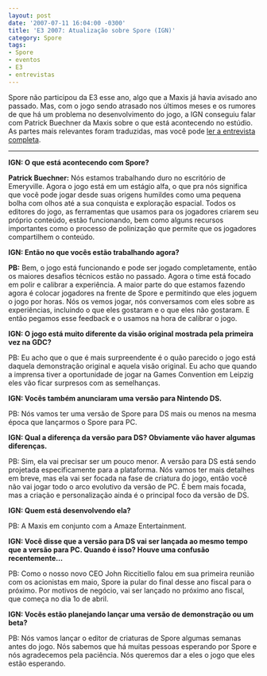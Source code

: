 ```yaml
---
layout: post
date: '2007-07-11 16:04:00 -0300'
title: 'E3 2007: Atualização sobre Spore (IGN)'
category: Spore
tags:
- Spore
- eventos
- E3
- entrevistas
---
```

Spore não participou da E3 esse ano, algo que a Maxis já havia avisado ano passado. Mas, com o jogo sendo atrasado nos últimos meses e os rumores de que há um problema no desenvolvimento do jogo, a IGN conseguiu falar com Patrick Buechner da Maxis sobre o que está acontecendo no estúdio. As partes mais relevantes foram traduzidas, mas você pode [ler a entrevista completa](http://pc.ign.com/articles/802/802448p1.html).

---

**IGN: O que está acontecendo com Spore?**

**Patrick Buechner:** Nós estamos trabalhando duro no escritório de Emeryville. Agora o jogo está em um estágio alfa, o que pra nós significa que você pode jogar desde suas origens humildes como uma pequena bolha com olhos até a sua conquista e exploração espacial. Todos os editores do jogo, as ferramentas que usamos para os jogadores criarem seu próprio conteúdo, estão funcionando, bem como alguns recursos importantes como o processo de polinização que permite que os jogadores compartilhem o conteúdo.

**IGN: Então no que vocês estão trabalhando agora?**

**PB:** Bem, o jogo está funcionando e pode ser jogado completamente, então os maiores desafios técnicos estão no passado. Agora o time está focado em polir e calibrar a experiência. A maior parte do que estamos fazendo agora é colocar jogadores na frente de Spore e permitindo que eles joguem o jogo por horas. Nós os vemos jogar, nós conversamos com eles sobre as experiências, incluindo o que eles gostaram e o que eles não gostaram. E então pegamos esse feedback e o usamos na hora de calibrar o jogo.

**IGN: O jogo está muito diferente da visão original mostrada pela primeira vez na GDC?**

PB: Eu acho que o que é mais surpreendente é o quão parecido o jogo está daquela demonstração original e aquela visão original. Eu acho que quando a imprensa tiver a oportunidade de jogar na Games Convention em Leipzig eles vão ficar surpresos com as semelhanças.

**IGN: Vocês também anunciaram uma versão para Nintendo DS.**

PB: Nós vamos ter uma versão de Spore para DS mais ou menos na mesma época que lançarmos o Spore para PC.

**IGN: Qual a diferença da versão para DS? Obviamente vão haver algumas diferenças.**

PB: Sim, ela vai precisar ser um pouco menor. A versão para DS está sendo projetada especificamente para a plataforma. Nós vamos ter mais detalhes em breve, mas ela vai ser focada na fase de criatura do jogo, então você não vai jogar todo o arco evolutivo da versão de PC. É bem mais focada, mas a criação e personalização ainda é o principal foco da versão de DS.

**IGN: Quem está desenvolvendo ela?**

PB: A Maxis em conjunto com a Amaze Entertainment.

**IGN: Você disse que a versão para DS vai ser lançada ao mesmo tempo que a versão para PC. Quando é isso? Houve uma confusão recentemente…**

PB: Como o nosso novo CEO John Riccitiello falou em sua primeira reunião com os acionistas em maio, Spore ia pular do final desse ano fiscal para o próximo. Por motivos de negócio, vai ser lançado no próximo ano fiscal, que começa no dia 1o de abril.

**IGN: Vocês estão planejando lançar uma versão de demonstração ou um beta?**

PB: Nós vamos lançar o editor de criaturas de Spore algumas semanas antes do jogo. Nós sabemos que há muitas pessoas esperando por Spore e nós agradecemos pela paciência. Nós queremos dar a eles o jogo que eles estão esperando.
